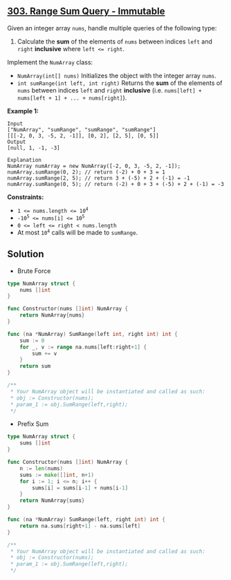 ## [303. Range Sum Query - Immutable](https://leetcode.com/problems/range-sum-query-immutable/)


Given an integer array `nums`, handle multiple queries of the following type:

1.  Calculate the **sum** of the elements of `nums` between indices `left` and `right` **inclusive** where `left <= right`.

Implement the `NumArray` class:

*   `NumArray(int[] nums)` Initializes the object with the integer array `nums`.
*   `int sumRange(int left, int right)` Returns the **sum** of the elements of `nums` between indices `left` and `right` **inclusive** (i.e. `nums[left] + nums[left + 1] + ... + nums[right]`).

**Example 1:**

```
Input
["NumArray", "sumRange", "sumRange", "sumRange"]
[[[-2, 0, 3, -5, 2, -1]], [0, 2], [2, 5], [0, 5]]
Output
[null, 1, -1, -3]

Explanation
NumArray numArray = new NumArray([-2, 0, 3, -5, 2, -1]);
numArray.sumRange(0, 2); // return (-2) + 0 + 3 = 1
numArray.sumRange(2, 5); // return 3 + (-5) + 2 + (-1) = -1
numArray.sumRange(0, 5); // return (-2) + 0 + 3 + (-5) + 2 + (-1) = -3
```

**Constraints:**

*   <code>1 <= nums.length <= 10<sup>4</sup></code>
*   <code>-10<sup>5</sup> <= nums[i] <= 10<sup>5</sup></code>
*   `0 <= left <= right < nums.length`
*   At most <code>10<sup>4</sup></code> calls will be made to `sumRange`.



## Solution

- Brute Force

```go
type NumArray struct {
    nums []int
}

func Constructor(nums []int) NumArray {
    return NumArray{nums}
}

func (na *NumArray) SumRange(left int, right int) int {
    sum := 0
    for _, v := range na.nums[left:right+1] {
        sum += v
    }
    return sum
}

/**
 * Your NumArray object will be instantiated and called as such:
 * obj := Constructor(nums);
 * param_1 := obj.SumRange(left,right);
 */
```



- Prefix Sum

```go
type NumArray struct {
    sums []int
}

func Constructor(nums []int) NumArray {
    n := len(nums)
    sums := make([]int, n+1)
    for i := 1; i <= n; i++ {
        sums[i] = sums[i-1] + nums[i-1]
    }
    return NumArray{sums}
}

func (na *NumArray) SumRange(left, right int) int {
    return na.sums[right+1] - na.sums[left]
}

/**
 * Your NumArray object will be instantiated and called as such:
 * obj := Constructor(nums);
 * param_1 := obj.SumRange(left,right);
 */
```

